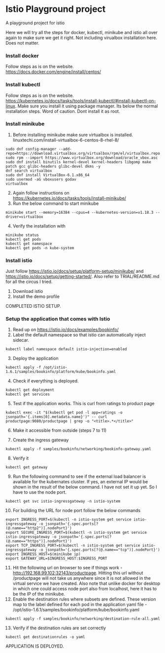 # Istio Playground project
A playground project for istio

Here we will try all the steps for docker, kubectl, minikube and istio all over again to make sure we get it right. Not including virualbox installation here. Does not matter.

### Install docker
Follow steps as is on the website. https://docs.docker.com/engine/install/centos/

### Install kubectl
Follow steps as is on the website. https://kubernetes.io/docs/tasks/tools/install-kubectl/#install-kubectl-on-linux. Make sure you install it using package manager. Its below the normal installation steps. Word of caution. Dont install it as root.

### Install minikube
1. Before installing minikube make sure virtualbox is installed. linuxtechi.com/install-virtualbox-6-centos-8-rhel-8/
```
sudo dnf config-manager --add-repo=https://download.virtualbox.org/virtualbox/rpm/el/virtualbox.repo
sudo rpm --import https://www.virtualbox.org/download/oracle_vbox.asc
sudo dnf install binutils kernel-devel kernel-headers libgomp make patch gcc glibc-headers glibc-devel dkms -y
dnf search virtualbox
sudo dnf install VirtualBox-6.1.x86_64
sudo usermod -aG vboxusers godav
virtualbox
```
2. Again follow instructions on https://kubernetes.io/docs/tasks/tools/install-minikube/
3. Run the below command to start minikube	
```
minikube start --memory=16384 --cpus=4 --kubernetes-version=v1.18.3 --driver=virtualbox
```
4. Verify the installation with 
```
minikube status
kubectl get pods
kubectl get namespace
kubectl get pods -n kube-system
```

### Install istio
Just follow https://istio.io/docs/setup/platform-setup/minikube/ and https://istio.io/docs/setup/getting-started/. Also refer to TRIAL/README.md for all the circus I tried.
1. Download istio
2. Install the demo profile

COMPLETED ISTIO SETUP.


### Setup the application that comes with Istio
1. Read up on https://istio.io/docs/examples/bookinfo/
2. Label the default namespace so that istio can automatically inject sidecar.
```
kubectl label namespace default istio-injection=enabled
```
3. Deploy the application
```
kubectl apply -f /opt/istio-1.6.1/samples/bookinfo/platform/kube/bookinfo.yaml
```
4. Check if everything is deployed.
```
kubectl get deployment
kubectl get services
```
5. Test if the application works. This is curl from ratings to product page
```
kubectl exec -it "$(kubectl get pod -l app=ratings -o jsonpath='{.items[0].metadata.name}')" -- curl productpage:9080/productpage | grep -o "<title>.*</title>"
```
6. Make it accessible from outside (steps 7 to 11)

7. Create the ingress gateway
```
kubectl apply -f samples/bookinfo/networking/bookinfo-gateway.yaml
```
8. Verify it
```
kubectl get gateway
```
9. Run the following command to see if the external load balancer is available for the kubernates cluster. If yes, an external IP would be shown in the result of the below command. I have not set it up yet. So I have to use the node port.
```
kubectl get svc istio-ingressgateway -n istio-system
```
10. For building the URL for node port follow the below commands
```
export INGRESS_PORT=$(kubectl -n istio-system get service istio-ingressgateway -o jsonpath='{.spec.ports[?(@.name=="http2")].nodePort}')
export SECURE_INGRESS_PORT=$(kubectl -n istio-system get service istio-ingressgateway -o jsonpath='{.spec.ports[?(@.name=="https")].nodePort}')
export TCP_INGRESS_PORT=$(kubectl -n istio-system get service istio-ingressgateway -o jsonpath='{.spec.ports[?(@.name=="tcp")].nodePort}')
export INGRESS_HOST=$(minikube ip)
export GATEWAY_URL=$INGRESS_HOST:$INGRESS_PORT
```
11. Hit the following url on browser to see if things work - http://192.168.99.102:32143/productpage. Hitting this url without /productpage will not take us anywhere since it is not allowed in the virtual service we have created. Also note that unlike docker for desktop in which one could access node port also from localhost, here it has to be the IP of the minikube.
12. Enable the destination rules where subsets are defined. These version map to the label defined for each pod in the application yaml file - /opt/istio-1.6.1/samples/bookinfo/platform/kube/bookinfo.yaml
```
kubectl apply -f samples/bookinfo/networking/destination-rule-all.yaml
```
13. Verify if the destination rules are set correctly
```
kubectl get destinationrules -o yaml
```

APPLICATION IS DEPLOYED.
